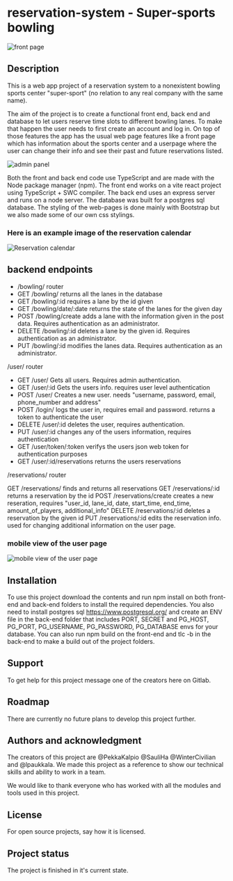 # reservation-system - Super-sports bowling

![front page](image-2.png)

## Description
This is a web app project of a reservation system to a nonexistent bowling sports center "super-sport" (no relation to any real company with the same name). 

The aim of the project is to create a functional front end, back end and database to let users reserve time slots to different bowling lanes. To make that happen the user needs to first create an account and log in. On top of those features the app has the usual web page features like a front page which has information about the sports center and a userpage where the user can change their info and see their past and future reservations listed.

![admin panel](image-1.png)

Both the front and back end code use TypeScript and are made with the Node package manager (npm). The front end works on a vite react project using TypeScript + SWC compiler. The back end uses an express server and runs on a node server. The database was built for a postgres sql database. The styling of the web-pages is done mainly with Bootstrap but we also made some of our own css stylings.

### Here is an example image of the reservation calendar

![Reservation calendar](image.png)

## backend endpoints

- /bowling/ router
- GET /bowling/ returns all the lanes in the database
- GET /bowling/:id requires a lane by the id given
- GET /bowling/date/:date returns the state of the lanes for the given day
- POST /bowling/create adds a lane with the information given in the post data. Requires authentication as an administrator.
- DELETE /bowling/:id deletes a lane by the given id. Requires authentication as an administrator.
- PUT /bowling/:id modifies the lanes data. Requires authentication as an administrator.

/user/ router

- GET /user/ Gets all users. Requires admin authentication.
- GET /user/:id Gets the users info. requires user level authentication
- POST /user/ Creates a new user. needs "username, password, email, phone_number and address"
- POST /login/ logs the user in, requires email and password. returns a token to authenticate the user
- DELETE /user/:id deletes the user, requires authentication.
- PUT /user/:id changes any of the users information, requires authentication
- GET /user/token/:token verifys the users json web token for authentication purposes
- GET /user/:id/reservations returns the users reservations

/reservations/ router

GET /reservations/ finds and returns all reservations
GET /reservations/:id returns a reservation by the id
POST /reservations/create creates a new reseration, requires "user_id, lane_id, date, start_time, end_time, amount_of_players, additional_info"
DELETE /reservations/:id deletes a reservation by the given id
PUT /reservations/:id edits the reservation info. used for changing additional information on the user page.

### mobile view of the user page
![mobile view of the user page](image-3.png)

## Installation
To use this project download the contents and run npm install on both front-end and back-end folders to install the required dependencies. You also need to install postgres sql https://www.postgresql.org/ and create an ENV file in the back-end folder that includes PORT, SECRET and PG_HOST, PG_PORT, PG_USERNAME, PG_PASSWORD, PG_DATABASE envs for your database. You can also run npm build on the front-end and tlc -b in the back-end to make a build out of the project folders.

## Support
To get help for this project message one of the creators here on Gitlab.

## Roadmap
There are currently no future plans to develop this project further.

## Authors and acknowledgment
The creators of this project are @PekkaKalpio @SauliHa @WinterCivilian and @lpaukkala. We made this project as a reference to show our technical skills and ability to work in a team. 

We would like to thank everyone who has worked with all the modules and tools used in this project.

## License
For open source projects, say how it is licensed.

## Project status
The project is finished in it's current state.
